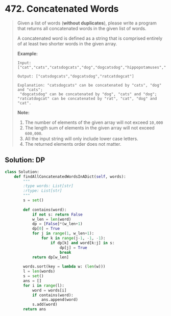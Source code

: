 # 472. Concatenated Words

> Given a list of words \(**without duplicates**\), please write a program that returns all concatenated words in the given list of words.
>
> A concatenated word is defined as a string that is comprised entirely of at least two shorter words in the given array.
>
> **Example:**  
>
>
> ```text
> Input: ["cat","cats","catsdogcats","dog","dogcatsdog","hippopotamuses","rat","ratcatdogcat"]
>
> Output: ["catsdogcats","dogcatsdog","ratcatdogcat"]
>
> Explanation: "catsdogcats" can be concatenated by "cats", "dog" and "cats"; 
>  "dogcatsdog" can be concatenated by "dog", "cats" and "dog"; 
> "ratcatdogcat" can be concatenated by "rat", "cat", "dog" and "cat".
> ```
>
> **Note:**  
>
>
> 1. The number of elements of the given array will not exceed `10,000`
> 2. The length sum of elements in the given array will not exceed `600,000`.
> 3. All the input string will only include lower case letters.
> 4. The returned elements order does not matter.

## Solution: DP

```python
class Solution:
    def findAllConcatenatedWordsInADict(self, words):
        """
        :type words: List[str]
        :rtype: List[str]
        """
        s = set()
        
        def contains(word):
            if not s: return False
            w_len = len(word)
            dp = [False]*(w_len+1)
            dp[0] = True
            for j in range(1, w_len+1):
                for k in range(j-1, -1, -1):
                    if dp[k] and word[k:j] in s:
                        dp[j] = True
                        break
            return dp[w_len]       
                
        words.sort(key = lambda w: (len(w)))
        l = len(words)
        s = set()
        ans = []
        for i in range(l):
            word = words[i]
            if contains(word):
                ans.append(word)
            s.add(word)
        return ans
```

